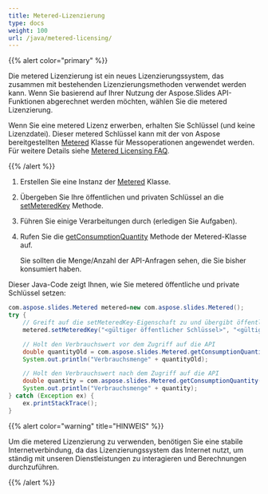 ```yaml
---  
title: Metered-Lizenzierung  
type: docs  
weight: 100  
url: /java/metered-licensing/  
---  
```


{{% alert color="primary" %}}  

Die metered Lizenzierung ist ein neues Lizenzierungssystem, das zusammen mit bestehenden Lizenzierungsmethoden verwendet werden kann. Wenn Sie basierend auf Ihrer Nutzung der Aspose.Slides API-Funktionen abgerechnet werden möchten, wählen Sie die metered Lizenzierung.  

Wenn Sie eine metered Lizenz erwerben, erhalten Sie Schlüssel (und keine Lizenzdatei). Dieser metered Schlüssel kann mit der von Aspose bereitgestellten [Metered](https://reference.aspose.com/slides/java/com.aspose.slides/metered/) Klasse für Messoperationen angewendet werden. Für weitere Details siehe [Metered Licensing FAQ](https://purchase.aspose.com/faqs/licensing/metered).  

{{% /alert %}}  
1. Erstellen Sie eine Instanz der [Metered](https://reference.aspose.com/slides/java/com.aspose.slides/metered/) Klasse.  

1. Übergeben Sie Ihre öffentlichen und privaten Schlüssel an die [setMeteredKey](https://reference.aspose.com/slides/java/com.aspose.slides/metered/#setMeteredKey-java.lang.String-java.lang.String-) Methode.  

1. Führen Sie einige Verarbeitungen durch (erledigen Sie Aufgaben).  

1. Rufen Sie die [getConsumptionQuantity](https://reference.aspose.com/slides/java/com.aspose.slides/metered/#getConsumptionQuantity--) Methode der Metered-Klasse auf.  

   Sie sollten die Menge/Anzahl der API-Anfragen sehen, die Sie bisher konsumiert haben.  

Dieser Java-Code zeigt Ihnen, wie Sie metered öffentliche und private Schlüssel setzen:  

```java  
com.aspose.slides.Metered metered=new com.aspose.slides.Metered();  
try {  
    // Greift auf die setMeteredKey-Eigenschaft zu und übergibt öffentliche und private Schlüssel als Parameter  
    metered.setMeteredKey("<gültiger öffentlicher Schlüssel>", "<gültiger privater Schlüssel>");  

    // Holt den Verbrauchswert vor dem Zugriff auf die API  
    double quantityOld = com.aspose.slides.Metered.getConsumptionQuantity();  
    System.out.println("Verbrauchsmenge" + quantityOld);  

    // Holt den Verbrauchswert nach dem Zugriff auf die API  
    double quantity = com.aspose.slides.Metered.getConsumptionQuantity();  
    System.out.println("Verbrauchsmenge" + quantity);  
} catch (Exception ex) {  
    ex.printStackTrace();  
}  
```  

{{% alert color="warning" title="HINWEIS"  %}}  

Um die metered Lizenzierung zu verwenden, benötigen Sie eine stabile Internetverbindung, da das Lizenzierungssystem das Internet nutzt, um ständig mit unseren Dienstleistungen zu interagieren und Berechnungen durchzuführen.  

{{% /alert %}}  